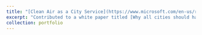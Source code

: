 ```yaml
---
title: "[Clean Air as a City Service](https://www.microsoft.com/en-us/research/group/urban-innovation/articles/why-all-cities-should-have-clean-air-as-a-city-service/)"
excerpt: "Contributed to a white paper titled [Why all cities should have 'Clean Air as a City Service'](https://www.microsoft.com/en-us/research/uploads/prod/2020/09/Science-of-Air-Quality_Final.pdf) that makes the case for cities to make air quality data readily available and to provide clean air as a service. The paper was written as a part of the [Urban Futures Workshop 2020](https://www.microsoft.com/en-us/research/uploads/prod/2020/09/Science-of-Air-Quality_Final.pdf) hosted by Microsoft."
collection: portfolio
---
```




